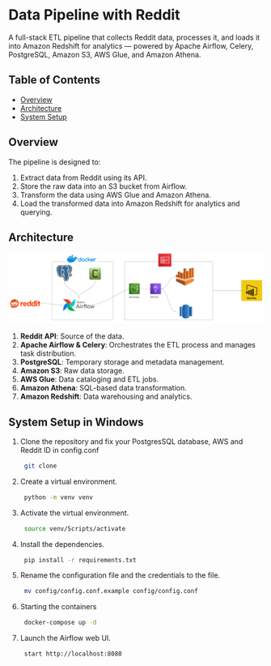 # Data Pipeline with Reddit

A full-stack ETL pipeline that collects Reddit data, processes it, and loads it into Amazon Redshift for analytics — powered by Apache Airflow, Celery, PostgreSQL, Amazon S3, AWS Glue, and Amazon Athena.

## Table of Contents

- [Overview](#overview)
- [Architecture](#architecture)
- [System Setup](#system-setup)

## Overview

The pipeline is designed to:

1. Extract data from Reddit using its API.
2. Store the raw data into an S3 bucket from Airflow.
3. Transform the data using AWS Glue and Amazon Athena.
4. Load the transformed data into Amazon Redshift for analytics and querying.

## Architecture
![RedditETLPipeline.png](assets%2FRedditETLPipeline.png)
1. **Reddit API**: Source of the data.
2. **Apache Airflow & Celery**: Orchestrates the ETL process and manages task distribution.
3. **PostgreSQL**: Temporary storage and metadata management.
4. **Amazon S3**: Raw data storage.
5. **AWS Glue**: Data cataloging and ETL jobs.
6. **Amazon Athena**: SQL-based data transformation.
7. **Amazon Redshift**: Data warehousing and analytics.

## System Setup in Windows
1. Clone the repository and fix your PostgresSQL database, AWS and Reddit ID in config.conf
   ```bash
    git clone 
   ```
2. Create a virtual environment.
   ```bash
    python -m venv venv
   ```
3. Activate the virtual environment.
   ```bash
    source venv/Scripts/activate
   ```
4. Install the dependencies.
   ```bash
    pip install -r requirements.txt
   ```
5. Rename the configuration file and the credentials to the file.
   ```bash
    mv config/config.conf.example config/config.conf
   ```
6. Starting the containers
   ```bash
    docker-compose up -d
   ```
7. Launch the Airflow web UI.
   ```bash
    start http://localhost:8080
   ```
